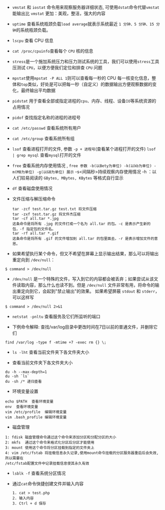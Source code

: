 - `vmstat` 和 `iostat` 命令用来观察服务器详细状态, 可使用`dstat`命令代替`vmstat`  能输出比 `vmstat` 更加：美观，整洁，强大的内容 

-  `uptime`  查看系统瓶颈负载`load average`就表示系统最近 `1 分钟、5 分钟、15 分钟`的系统瓶颈负载。 

-  `lscpu` 查看 CPU 信息 

-  `cat /proc/cpuinfo`查看每个 `CPU` 核的信息 

-  `stress`是一个施加系统压力和压力测试系统的工具，我们可以使用`stress`工具压测试 `CPU`，以便方便我们定位和排查 `CPU` 问题 

-  `mpstat`使用`mpstat -P ALL 1`则可以查看每一秒的 CPU 每一核变化信息，整体和`top`类似，好处是可以把每一秒（自定义）的数据输出方便观察数据的变化，最终输出平均数据 

- `pidstat` 用于查看全部或指定进程的`cpu`、内存、线程、设备`IO`等系统资源的占用情况 

- `pidof` 查找指定名称的进程的进程号

- `cat /etc/passwd` 查看系统所有用户  

- `cat /etc/group` 查看系统所有组 

- `lsof` 查看进程打开的文件,  参数 `-p + 进程号`(查看某个进程打开的文件) `lsof | grep mysql` 查看`mysql`打开的文件  

-  `free`  查看系统内存使用情况 , `free 参数 -b(以Bety为单位) -k(以kb为单位) -m(MB为单位) -g(以GB为单位) 展示`  -s<间隔秒>持续观察内存使用情况  -h ：以人们较易阅读的 `GBytes, MBytes, KBytes` 等格式自行显示

- `df`  查看磁盘使用情况 

- 文件压缩与解压缩命令

  ```
  tar -zcf test.tar.gz test.txt 将文件压缩
  tar -zxf test.tar.gz 将文件杰压缩
  tar -cf all.tar *.jpg 
  这条命令是将所有 .jpg 的文件打成一个名为 all.tar 的包。-c 是表示产生新的包，-f 指定包的文件名。
  tar -rf all.tar *.gif
  这条命令是将所有 .gif 的文件增加到 all.tar 的包里面去，-r 是表示增加文件的意思。 
  ```

-  如果希望执行某个命令，但又不希望在屏幕上显示输出结果，那么可以将输出重定向到 `/dev/null`： 

  ```
  $ command > /dev/null
  ```

-  `/dev/null` 是一个特殊的文件，写入到它的内容都会被丢弃；如果尝试从该文件读取内容，那么什么也读不到。但是 `/dev/null` 文件非常有用，将命令的输出重定向到它，会起到"禁止输出"的效果。 如果希望屏蔽 `stdout` 和 `stderr`，可以这样写 

  ```
  $ command > /dev/null 2>&1
  ```

-  `netstat -pnltu` 查看服务及它们所监听的端口

-  下例命令解释: 查找/var/log目录中更改时间在7日以前的普通文件，并删除它们 

  ```
  find /var/log -type f -mtime +7 -exec rm {} \;
  ```

- `ls -lht`   查看当前文件夹下各文件夹大小 

-  查看当前文件夹下各文件夹大小  

  ```
  du -h --max-depth=1
  du -sh `ls`
  du -sh /* 递归查看
  ```

-  环境变量设置 

  ```
  echo $PATH  查看环境变量
  env  查看环境变量
  vim /etc/profile  编辑环境变量
  vim .bash_profile 编辑环境变量
  ```

-  磁盘管理 

  ```
  1: fdisk 磁盘管理命令通过这个命令来添加分区和分配分区的大小
  2: mkfs  通过这个命令来格式化分区后分区才能使用
  3: mount 使用这个命令将分区挂载到指定的文件夹上
  4: vim /etc/fstab 将挂载信息永久记录,使用mount命令挂载的分区服务器重启后会失效,所以需要在
  /etc/fstab配置文件中记录挂载信息使其永久有效
  
  ```

- `lsblk -f` 查看系统分区情况 

- 通过`cat`命令快捷创建文件并输入内容 

  ```
  1. cat > test.php
  2. 输入内容
  3. Ctrl + d 保存
  ```

  